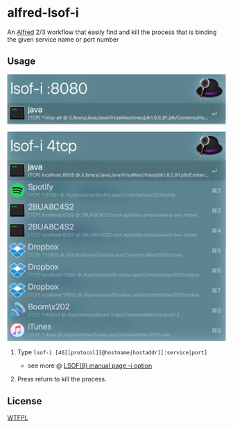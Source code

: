 # alfred-lsof-i

An [Alfred](https://www.alfredapp.com/) 2/3 workflow that easily find and kill the process that is binding the given service name or port number

## Usage

![](ScreenShot1.png)

![](ScreenShot2.png)

1. Type `lsof-i [46][protocol][@hostname|hostaddr][:service|port]`
	- see more @ [LSOF(8) manual page -i option](https://developer.apple.com/legacy/library/documentation/Darwin/Reference/ManPages/man8/lsof.8.html)

2. Press return to kill the process.

## License

[WTFPL](http://www.wtfpl.net/about/)
